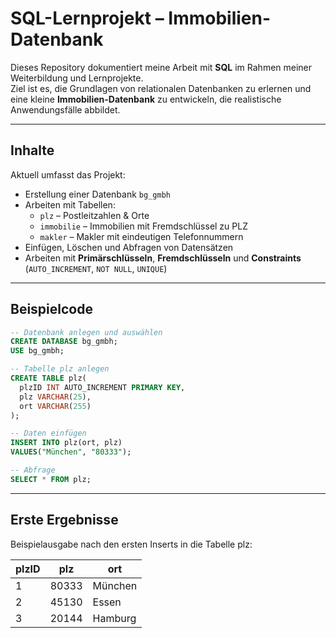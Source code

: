 # SQL-Lernprojekt – Immobilien-Datenbank

Dieses Repository dokumentiert meine Arbeit mit **SQL** im Rahmen meiner Weiterbildung und Lernprojekte.  
Ziel ist es, die Grundlagen von relationalen Datenbanken zu erlernen und eine kleine **Immobilien-Datenbank** zu entwickeln, die realistische Anwendungsfälle abbildet.

---

## Inhalte

Aktuell umfasst das Projekt:

- Erstellung einer Datenbank `bg_gmbh`
- Arbeiten mit Tabellen:
  - `plz` – Postleitzahlen & Orte  
  - `immobilie` – Immobilien mit Fremdschlüssel zu PLZ  
  - `makler` – Makler mit eindeutigen Telefonnummern  
- Einfügen, Löschen und Abfragen von Datensätzen
- Arbeiten mit **Primärschlüsseln**, **Fremdschlüsseln** und **Constraints** (`AUTO_INCREMENT`, `NOT NULL`, `UNIQUE`)

---

## Beispielcode

```sql
-- Datenbank anlegen und auswählen
CREATE DATABASE bg_gmbh;
USE bg_gmbh;

-- Tabelle plz anlegen
CREATE TABLE plz(
  plzID INT AUTO_INCREMENT PRIMARY KEY,
  plz VARCHAR(25),
  ort VARCHAR(255)
);

-- Daten einfügen
INSERT INTO plz(ort, plz)
VALUES("München", "80333");

-- Abfrage
SELECT * FROM plz;
```

---

## Erste Ergebnisse

Beispielausgabe nach den ersten Inserts in die Tabelle plz:

| plzID	| plz |	ort |
|---|-------|---------|
| 1 | 80333 | München |
| 2 | 45130 | Essen |
| 3 | 20144 | Hamburg |
